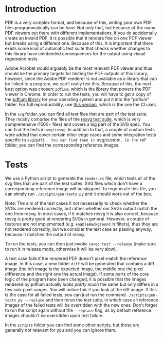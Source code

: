 # Introduction

PDF is a very complex format, and because of this, writing your own PDF files programmatically
can be hard. Not only that, but because of the many PDF viewers out there with different
implementations, if you do accidentally create an invalid PDF, it is possible that it renders
fine on one PDF viewer but breaks using a different one. Because of this, it is important
that there exists some kind of automatic test suite that checks whether changes to this library
have unintended consequences for the output using visual regression tests.

Adobe Acrobat would arguably be the most relevant PDF viewer and thus should be the primary
targets for testing the PDF outputs of this library, however, since the Adobe PDF renderer is
not available as a library that can be linked to a program, we can't really test this. Because
of this, the next best option was chosen: `pdfium`, which is the library that powers the
PDF viewer in Chrome. In order to run the tests, you will have to get a copy of the [pdfium library](https://github.com/bblanchon/pdfium-binaries/releases)
for your operating system and put it into the "pdfium" folder. For full reproducibility,
use [this version](https://github.com/bblanchon/pdfium-binaries/releases/tag/chromium%2F5880),
which is the one the CI uses.

In the `svg` folder, you can find all test files that are part of the test suite. They mostly
comprise the files of the [resvg test suite](https://github.com/RazrFalcon/resvg/tree/master/crates/resvg/tests/tests),
which is very comprehensive (1500+ files) and covers a big part of the SVG spec.
You can find the tests in `svg/resvg`. In addition to that, a couple of custom tests were added
that cover certain other edge cases and some integration tests specific to `svg2pdf1 . You can find them in
`svg/custom`. In the `ref` folder, you can find the corresponding reference images.

# Tests

We use a Python script to generate the `render.rs` file, which tests all of the svg files
that are part of the test suites. SVG files which don't have a corresponding reference image
will be skipped. To regenerate this file, you can simply run `./scripts/gen-tests.py` and
it should work out of the box. 

Note: The aim of the test cases it not necessarily to check whether the SVGs are rendered
correctly, but rather whether our SVGs output match the one from resvg. In most cases, if
it matches resvg it is also correct, because resvg is pretty good at rendering SVGs in general.
However, a couple of features are not implemented (e.g. `enableBackground` in filters), thus
they are not rendered correctly, but we consider the test case as passing anyway, because
it matches the output of resvg.

To run the tests, you can then just invoke `cargo test --release` (make sure to run it
in release mode, otherwise it will be very slow).

A test case fails if the rendered PDF doesn't pixel-match the reference image. In this
case, a new folder `diff` will be generated that contains a diff image (the left image
is the expected image, the middle one the pixel difference and the right one the actual
image). If some parts of the core logic of the program have been changed, it is possible
that the images rendered by pdfium actually looks _pretty much_ the same but only differs
in a few sub-pixel ranges. You will notice this if you look at the diff image. If this is the
case for all failed tests, you can just run the command `./scripts/gen-tests.py --replace` and
then rerun the test suite, in which case all reference images of the failed tests will 
be overridden with the new ones. Don't forget to run the script again without the `--replace`
flag, as by default reference images shouldn't be overridden upon test failure.

In the `scripts` folder you can find some other scripts, but those are generally
not relevant for you and you can ignore them.